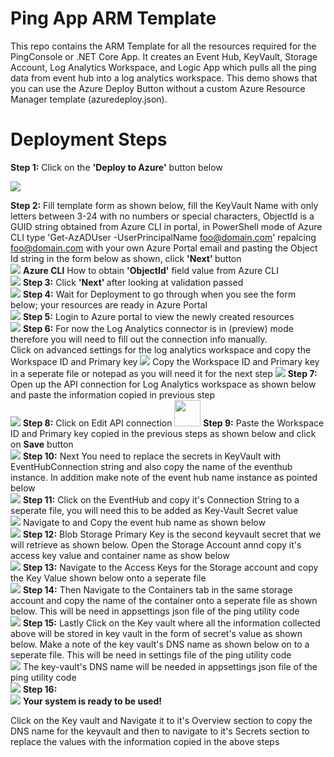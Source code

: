 # Ping App ARM Template 
This repo contains the ARM Template for all the resources required for the PingConsole or .NET Core App. It creates an Event Hub, KeyVault, Storage Account, Log Analytics Workspace, and Logic App which pulls all the ping data from event hub into a log analytics workspace. This demo shows that you can use the Azure Deploy Button without a custom Azure Resource Manager template (azuredeploy.json).

# Deployment Steps
<b>Step 1:</b> Click on the <b>'Deploy to Azure'</b> button below </br>

<a href="https://azuredeploy.net/" target="_blank"><img src="http://azuredeploy.net/deploybutton.png"/></a>

<b>Step 2:</b> Fill template form as shown below, fill the KeyVault Name with only letters between 3-24 with no numbers or special characters, ObjectId is a GUID string obtained from Azure CLI in portal, in PowerShell mode of Azure CLI type 'Get-AzADUser -UserPrincipalName foo@domain.com' repalcing foo@domain.com with your own Azure Portal email and pasting the Object Id string in the form below as shown, click <b>'Next' </b>button </br>
<img src="https://komalsandboxdiag.blob.core.windows.net/pingarmtemplatereadmefiles/1%20new.png">
<b>Azure CLI</b> How to obtain <b>'ObjectId'</b> field value from Azure CLI</br>
<img src="https://komalsandboxdiag.blob.core.windows.net/pingarmtemplatereadmefiles/0.5.png">
<b>Step 3:</b> Click <b>'Next' </b> after looking at validation passed </br>
<img src="https://komalsandboxdiag.blob.core.windows.net/pingarmtemplatereadmefiles/2%20new.png">
<b>Step 4:</b> Wait for Deployment to go through when you see the form below; your resources are ready in Azure Portal </br>
<img src="https://komalsandboxdiag.blob.core.windows.net/pingarmtemplatereadmefiles/4%20new.png">
<b>Step 5:</b> Login to Azure portal to view the newly created resources </br>
<img src="https://komalsandboxdiag.blob.core.windows.net/pingarmtemplatereadmefiles/5new.png">
<b>Step 6:</b> For now the Log Analytics connector is in (preview) mode therefore you will need to fill out the connection info manually. </br> Click on advanced settings for the log analytics workspace and copy the Workspace ID and Primary key 
<img src="https://komalsandboxdiag.blob.core.windows.net/pingarmtemplatereadmefiles/5.5.png">
Copy the Workspace ID and Primary key in a seperate file or notepad as you will need it for the next step
<img src="https://komalsandboxdiag.blob.core.windows.net/pingarmtemplatereadmefiles/6%20new.png">
<b>Step 7:</b> Open up the API connection for Log Analytics workspace as shown below and paste the information copied in previous step </br>
<img src="https://komalsandboxdiag.blob.core.windows.net/pingarmtemplatereadmefiles/7new.png">
<b>Step 8:</b> Click on Edit API connection 
<img src="https://komalsandboxdiag.blob.core.windows.net/pingarmtemplatereadmefiles/6.5%20new.png" height="42" width="42">
<b>Step 9:</b> Paste the Workspace ID and Primary key copied in the previous steps as shown below and click on <b>Save</b> button </br>
<img src="https://komalsandboxdiag.blob.core.windows.net/pingarmtemplatereadmefiles/7.5.png">
<b>Step 10:</b> Next You need to replace the secrets in KeyVault with EventHubConnection string and also copy the name of the eventhub instance. In addition make note of the event hub name instance as pointed below</br>
<img src="https://komalsandboxdiag.blob.core.windows.net/pingarmtemplatereadmefiles/8.png">
<b>Step 11:</b>  Click on the EventHub and copy it's Connection String to a seperate file, you will need this to be added as Key-Vault Secret value</br>
<img src="https://komalsandboxdiag.blob.core.windows.net/pingarmtemplatereadmefiles/8.5.png">
Navigate to and Copy the event hub name as shown below</br>
<img src="https://komalsandboxdiag.blob.core.windows.net/pingarmtemplatereadmefiles/9.png">
<b>Step 12:</b> Blob Storage Primary Key is the second keyvault secret that we will retrieve as shown below. Open the Storage Account annd copy it's access key value and container name as show below   </br>
<img src="https://komalsandboxdiag.blob.core.windows.net/pingarmtemplatereadmefiles/10.png">
<b>Step 13:</b> Navigate to the Access Keys for the Storage account and copy the Key Value shown below onto a seperate file </br>
<img src="https://komalsandboxdiag.blob.core.windows.net/pingarmtemplatereadmefiles/11.png">
<b>Step 14:</b> Then Navigate to the Containers tab in the same storage account and copy the name of the container onto a seperate file as shown below. This will be need in appsettings json file of the ping utility code </br>
<img src="https://komalsandboxdiag.blob.core.windows.net/pingarmtemplatereadmefiles/12.png">
<b>Step 15:</b> Lastly Click on the Key vault where all the information collected above will be stored in key vault in the form of secret's value as shown below. Make a note of the key vault's DNS name as shown below on to a seperate file. This will be need in settings file of the ping utility code </br>
<img src="https://komalsandboxdiag.blob.core.windows.net/pingarmtemplatereadmefiles/13.png">
The key-vault's DNS name will be needed in appsettings json file of the ping utility code </br>
<img src="https://komalsandboxdiag.blob.core.windows.net/pingarmtemplatereadmefiles/14.png">
<b>Step 16:</b>  </br>
<img src="https://komalsandboxdiag.blob.core.windows.net/pingarmtemplatereadmefiles/14.5.png" >
<b>Your system is ready to be used! </b>

 

Click on the Key vault and Navigate it to it's Overview section to copy the DNS name for the keyvault and then to navigate to it's Secrets section to replace the values with the information copied in the above steps